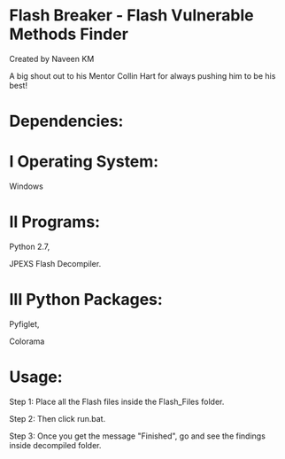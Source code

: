 # Flash Breaker - Flash Vulnerable Methods Finder 

Created by Naveen KM  

A  big shout out to his Mentor Collin Hart for always pushing him to be his best!

# Dependencies:

# I Operating System: 

Windows

# II Programs: 

Python 2.7, 

JPEXS Flash Decompiler. 

# III Python Packages:

Pyfiglet,

Colorama

# Usage:

Step 1: Place all the Flash files inside the Flash_Files folder.

Step 2: Then click run.bat.

Step 3: Once you get the message "Finished", go and see the findings inside decompiled folder.

